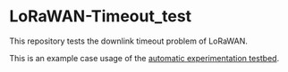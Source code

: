 # LoRaWAN-Timeout_test
 
This repository tests the downlink timeout problem of LoRaWAN. 

This is an example case usage of the [automatic experimentation testbed](https://github.com/yanbozhang003/LoRaWAN-Automatic_Exp_Testbed).
